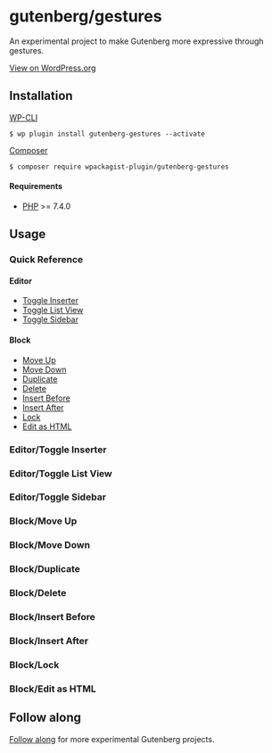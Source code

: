 # gutenberg/gestures

An experimental project to make Gutenberg more expressive through gestures.

[View on WordPress.org](https://wordpress.org/plugins/gutenberg-gestures/)

## Installation

[WP-CLI](http://wp-cli.org/)

```shell
$ wp plugin install gutenberg-gestures --activate
```

[Composer](https://getcomposer.org/)

```shell
$ composer require wpackagist-plugin/gutenberg-gestures
```

#### Requirements

- [PHP](http://php.net/manual/en/install.php) >= 7.4.0

## Usage

### Quick Reference

#### Editor

- [Toggle Inserter](#)
- [Toggle List View](#)
- [Toggle Sidebar](#)

#### Block

- [Move Up](#)
- [Move Down](#)
- [Duplicate](#)
- [Delete](#)
- [Insert Before](#)
- [Insert After](#)
- [Lock](#)
- [Edit as HTML](#)

### Editor/Toggle Inserter
### Editor/Toggle List View
### Editor/Toggle Sidebar
### Block/Move Up
### Block/Move Down
### Block/Duplicate
### Block/Delete
### Block/Insert Before
### Block/Insert After
### Block/Lock
### Block/Edit as HTML

## Follow along

[Follow along](https://twitter.com/withjacoby) for more experimental Gutenberg projects.
